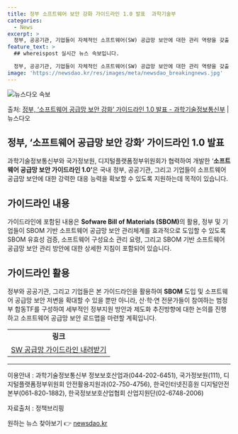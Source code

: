 ```yaml
---
title: 정부 소프트웨어 보안 강화 가이드라인 1.0 발표  과학기술부
categories:
  - News
excerpt: >
  정부, 공공기관, 기업들이 자체적인 소프트웨어(SW) 공급망 보안에 대한 관리 역량을 갖출 수 있도록 이를 …
feature_text: >
  ## whereispost 실시간 뉴스 속보입니다.

  정부, 공공기관, 기업들이 자체적인 소프트웨어(SW) 공급망 보안에 대한 관리 역량을 갖출 수 있도록 이를 …
image: 'https://newsdao.kr/res/images/meta/newsdao_breakingnews.jpg'
---
```


![뉴스다오 속보](https://newsdao.kr/res/images/meta/newsdao_breakingnews.jpg)

<p>출처: <a href="https://newsdao.kr/3790" rel="dofollow">정부, ‘소프트웨어 공급망 보안 강화’ 가이드라인 1.0 발표 - 과학기술정보통신부</a> | 뉴스다오</p>

<h2 data-ke-size="size26">정부, ‘<b>소프트웨어 공급망 보안 강화</b>’ 가이드라인 1.0 발표</h2>
<p data-ke-size="size16">과학기술정보통신부와 국가정보원, 디지털플랫폼정부위원회가 협력하여 개발한 ‘<b>소프트웨어 공급망 보안 가이드라인 1.0’</b>은 국내 정부, 공공기관, 그리고 기업들이 소프트웨어 공급망 보안에 대한 강력한 대응 능력을 확보할 수 있도록 지원하는데 목적이 있습니다.</p>

<h2 data-ke-size="size24">가이드라인 내용</h2>
<p data-ke-size="size16">가이드라인에 포함된 내용은 <b>Sofware Bill of Materials (SBOM)</b>의 활용, 정부 및 기업들이 SBOM 기반 소프트웨어 공급망 보안 관리체계를 효과적으로 도입할 수 있도록 SBOM 유효성 검증, 소프트웨어 구성요소 관리 요령, 그리고 SBOM 기반 소프트웨어 공급망 보안 관리 방안에 대한 상세한 지침이 포함되어 있습니다.</p>

<h2 data-ke-size="size24">가이드라인 활용</h2>
<p data-ke-size="size16">정부와 공공기관, 그리고 기업들은 본 가이드라인을 활용하여 <b>SBOM</b> 도입 및 소프트웨어 공급망 보안 저변을 확대할 수 있을 뿐만 아니라, 산·학·연 전문가들이 참여하는 범정부 합동TF를 구성하여 세부적인 정부지원 방안과 제도화 추진방향에 대한 논의를 진행하고 소프트웨어 공급망 보안 로드맵을 마련할 계획입니다.</p>

<table>
  <tr>
    <td style="text-align: center; height: 17px;"><b>링크</b></td>
  </tr>
  <tr>
    <td style="text-align: center; height: 17px;"><a href="https://newsdao.kr/3790">SW 공급망 가이드라인 내려받기</a></td>
  </tr>
</table>

<hr>

<p data-ke-size="size16">이용안내 : 과학기술정보통신부 정보보호산업과(044-202-6451), 국가정보원(111), 디지털플랫폼정부위원회 안전활용지원과(02-750-4756), 한국인터넷진흥원 디지털안전본부(061-820-1882), 한국정보보호산업협회 산업지원단(02-6748-2006)</p>
<p data-ke-size="size16">자료출처 : 정책브리핑 </p> 

원하는 뉴스 찾아보기 👉 <a href="https://newsdao.kr" rel="dofollow">newsdao.kr</a>


